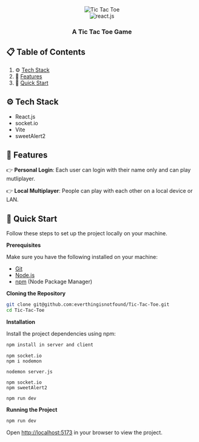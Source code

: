 <div align="center">
  <img src="public/game-image.png" alt="Tic Tac Toe" />


  <div>
    <img src="https://img.shields.io/badge/-React_JS-black?style=for-the-badge&logoColor=white&logo=react&color=61DAFB" alt="react.js" />
  </div>

  <h3 align="center">A Tic Tac Toe Game</h3>
</div>

## 📋 <a name="table">Table of Contents</a>

1. ⚙️ [Tech Stack](#tech-stack)
3. 🔋 [Features](#features)
4. 🤸 [Quick Start](#quick-start)

## <a name="tech-stack">⚙️ Tech Stack</a>

- React.js
- socket.io
- Vite
- sweetAlert2

## <a name="features">🔋 Features</a>

👉 **Personal Login**: Each user can login with their name only and can play mutliplayer.

👉 **Local Multiplayer**: People can play with each other on a local device or LAN.


## <a name="quick-start">🤸 Quick Start</a>

Follow these steps to set up the project locally on your machine.

**Prerequisites**

Make sure you have the following installed on your machine:

- [Git](https://git-scm.com/)
- [Node.js](https://nodejs.org/en)
- [npm](https://www.npmjs.com/) (Node Package Manager)

**Cloning the Repository**

```bash
git clone git@github.com:everthingisnotfound/Tic-Tac-Toe.git
cd Tic-Tac-Toe
```

**Installation**

Install the project dependencies using npm:

```bash
npm install in server and client
```

```server side
npm socket.io
npm i nodemon

nodemon server.js
```

```client side
npm socket.io
npm sweetAlert2

npm run dev
```

**Running the Project**

```bash
npm run dev
```

Open [http://localhost:5173](http://localhost:5173) in your browser to view the project.
